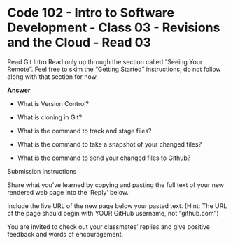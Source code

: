 # Code 102 - Intro to Software Development - Class 03 - Revisions and the Cloud - Read 03


Read
Git Intro
Read only up through the section called “Seeing Your Remote”.
Feel free to skim the “Getting Started” instructions, do not follow along with that section for now.

**Answer**

- What is Version Control?

- What is cloning in Git?

- What is the command to track and stage files?

- What is the command to take a snapshot of your changed files?

- What is the command to send your changed files to Github?

Submission Instructions  


Share what you’ve learned by copying and pasting the full text of your new rendered web page into the ‘Reply’ below.  

Include the live URL of the new page below your pasted text. (Hint: The URL of the page should begin with YOUR GitHub username, not “github.com”)  

You are invited to check out your classmates’ replies and give positive feedback and words of encouragement.
